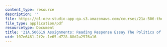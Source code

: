 ```yaml
---
content_type: resource
description: ''
file: https://ol-ocw-studio-app-qa.s3.amazonaws.com/courses/21a-506-the-anthropology-of-politics-persuasion-and-power-spring-2019/107e64612f2c1e65d72888d2a2576a16_MIT21A_506S19_Sec3Mod1Respons1.pdf
file_type: application/pdf
resourcetype: Document
title: '21A.506S19 Assignments: Reading Response Essay The Politics of Deliberation'
uid: 107e6461-2f2c-1e65-d728-88d2a2576a16
---
```

